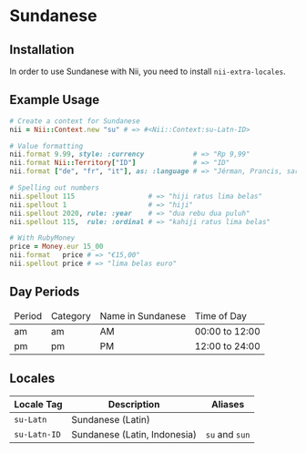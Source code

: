 <!-- This file has been generated. Source: src/docs/languages/_template.md.erb -->

# Sundanese

## Installation

In order to use Sundanese with Nii, you need to install `nii-extra-locales`.

## Example Usage

``` ruby
# Create a context for Sundanese
nii = Nii::Context.new "su" # => #<Nii::Context:su-Latn-ID>

# Value formatting
nii.format 9.99, style: :currency            # => "Rp 9,99"
nii.format Nii::Territory["ID"]              # => "ID"
nii.format ["de", "fr", "it"], as: :language # => "Jérman, Prancis, sareng Italia"

# Spelling out numbers
nii.spellout 115                  # => "hiji ratus lima belas"
nii.spellout 1                    # => "hiji"
nii.spellout 2020, rule: :year    # => "dua rebu dua puluh"
nii.spellout 115,  rule: :ordinal # => "kahiji ratus lima belas"

# With RubyMoney
price = Money.eur 15_00
nii.format   price # => "€15,00"
nii.spellout price # => "lima belas euro"
```

## Day Periods


<table>
  <thead>
    <tr>
      <td>Period</td>
      <td>Category</td>
      <td>Name in Sundanese</td>
      <td>Time of Day</td>
    </tr>
  </thead>
  <tbody>
    <tr>
      <td>am</td>
      <td>am</td>
      <td>AM</td>
      <td>00:00 to 12:00</td>
    </tr>
    <tr>
      <td>pm</td>
      <td>pm</td>
      <td>PM</td>
      <td>12:00 to 24:00</td>
    </tr>
  </tbody>
</table>



## Locales

<table>
  <thead>
    <tr>
      <th>Locale Tag</th>
      <th>Description</th>
      <th>Aliases</th>
    </tr>
  </thead>
  <tbody>
    <tr>
      <td><code>su-Latn</code></td>
      <td>Sundanese (Latin)</td>
      <td></td>
    </tr>
    <tr>
      <td><code>su-Latn-ID</code></td>
      <td>Sundanese (Latin, Indonesia)</td>
      <td><code>su</code> and <code>sun</code></td>
    </tr>
  </tbody>
</table>

